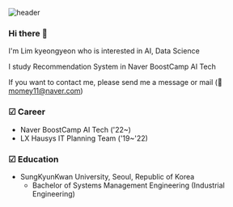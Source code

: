 ![header](https://capsule-render.vercel.app/api?type=cylinder&color=6667AB&height=100&section=header&text=Hi_there👋&fontSize=45&animation=blinking)


### Hi there 👋

I'm Lim kyeongyeon who is interested in AI, Data Science

I study Recommendation System in Naver BoostCamp AI Tech

If you want to contact me, please send me a message or mail (📧 momey11@naver.com)

### ☑ Career
- Naver BoostCamp AI Tech ('22~)
- LX Hausys IT Planning Team ('19~'22)

### ☑ Education
- SungKyunKwan University, Seoul, Republic of Korea
  - Bachelor of Systems Management Engineering (Industrial Engineering)

<!--
**readymadelife/readymadelife** is a ✨ _special_ ✨ repository because its `README.md` (this file) appears on your GitHub profile.

Here are some ideas to get you started:

- 🔭 I’m currently working on ...
- 🌱 I’m currently learning ...
- 👯 I’m looking to collaborate on ...
- 🤔 I’m looking for help with ...
- 💬 Ask me about ...
- 📫 How to reach me: ...
- 😄 Pronouns: ...
- ⚡ Fun fact: ...
-->
